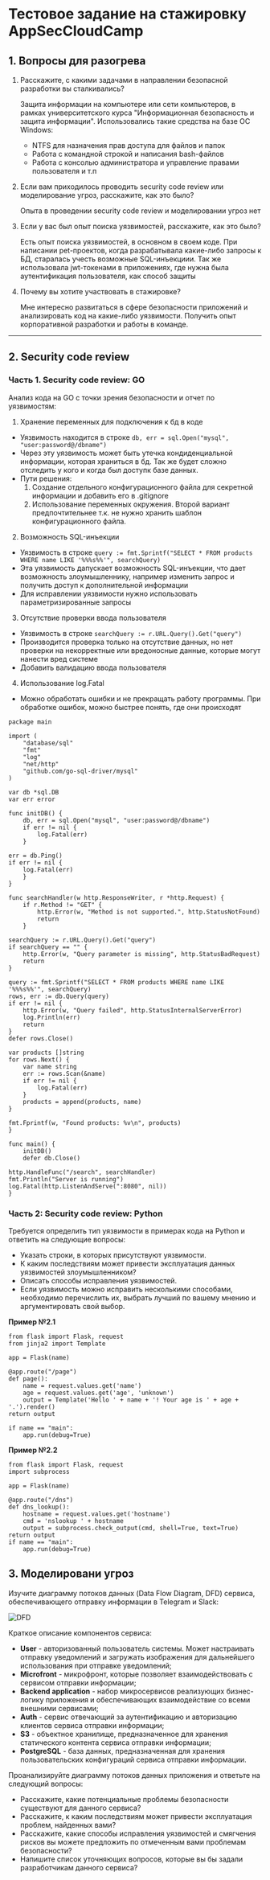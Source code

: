 # Тестовое задание на стажировку AppSecCloudCamp
## 1. Вопросы для разогрева

1. Расскажите, с какими задачами в направлении безопасной разработки вы сталкивались?

   Защита информации на компьютере или сети компьютеров, в рамках университетского курса "Информационная безопасность и защита информации".
   Использовались такие средства на базе ОС Windows:
    - NTFS для назначения прав доступа для файлов и папок
    - Работа с командной строкой и написания bash-файлов
    - Работа с консолью администратора и управление правами пользователя и т.п
2. Если вам приходилось проводить security code review или моделирование угроз, расскажите, как это было?

   Опыта в проведении security code review и моделировании угроз нет
3. Если у вас был опыт поиска уязвимостей, расскажите, как это было?

   Есть опыт поиска уязвимостей, в основном в своем коде.
   При написании pet-проектов, когда разрабатывала какие-либо запросы к БД, старалась учесть возможные SQL-инъекциии.
   Так же использовала jwt-токенами в приложениях, где нужна была аутентификация пользователя, как способ защиты
4. Почему вы хотите участвовать в стажировке?

   Мне интересно развитаться в сфере безопасности приложений и анализировать код на какие-либо уязвимости. Получить опыт корпоративной разработки и работы в команде.

---

## 2. Security code review

### Часть 1. Security code review: GO

Анализ кода на GO с точки зрения безопасности и отчет по уязвимостям:
1. Хранение переменных для подключения к бд в коде
- Уязвимость находится в строке ```db, err = sql.Open("mysql", "user:password@/dbname") ```
- Через эту уязвимость может быть утечка кондиденциальной информации, которая храниться в бд. Так же будет сложно отследить у кого и когда был доступк базе данных.
- Пути решения:
   1) Создание отдельного конфигурационного файла для секретной информации и добавить его в .gitignore
   2) Использование переменных окружения. Второй вариант предпочтительнее т.к. не нужно хранить шаблон конфигурационного файла.
2. Возможность SQL-инъекции
- Уязвимость в строке ```query := fmt.Sprintf("SELECT * FROM products WHERE name LIKE '%%%s%%'", searchQuery) ```
- Эта уязвимость дапускает возможность SQL-инъекции, что дает возможность злоумышленнику, например изменить запрос и получить доступ к дополнительной информации
- Для исправлении уязвимости нужно использовать параметризированные запросы
3. Отсутствие проверки ввода пользователя
- Уязвимость в строке ``` searchQuery := r.URL.Query().Get("query") ```
- Производится проверка только на отсутствие данных, но нет проверки на некорректные или вредоносные данные, которые могут нанести вред системе
- Добавить валидацию ввода пользователя
4. Использование log.Fatal
- Можно обработать ошибки и не прекращать работу программы. При обработке ошибок, можно быстрее понять, где они происходят

```
package main

import (
    "database/sql"
    "fmt"
    "log"
    "net/http"
    "github.com/go-sql-driver/mysql"
)

var db *sql.DB
var err error

func initDB() {
    db, err = sql.Open("mysql", "user:password@/dbname")
    if err != nil {
        log.Fatal(err)
    }

err = db.Ping()
if err != nil {
    log.Fatal(err)
    }
}

func searchHandler(w http.ResponseWriter, r *http.Request) {
    if r.Method != "GET" {
        http.Error(w, "Method is not supported.", http.StatusNotFound)
        return
    }

searchQuery := r.URL.Query().Get("query")
if searchQuery == "" {
    http.Error(w, "Query parameter is missing", http.StatusBadRequest)
    return
}

query := fmt.Sprintf("SELECT * FROM products WHERE name LIKE '%%%s%%'", searchQuery)
rows, err := db.Query(query)
if err != nil {
    http.Error(w, "Query failed", http.StatusInternalServerError)
    log.Println(err)
    return
}
defer rows.Close()

var products []string
for rows.Next() {
    var name string
    err := rows.Scan(&name)
    if err != nil {
        log.Fatal(err)
    }
    products = append(products, name)
}

fmt.Fprintf(w, "Found products: %v\n", products)
}

func main() {
    initDB()
    defer db.Close()

http.HandleFunc("/search", searchHandler)
fmt.Println("Server is running")
log.Fatal(http.ListenAndServe(":8080", nil))
}
```

### Часть 2: Security code review: Python

Требуется определить тип уязвимости в примерах кода на Python и ответить на следующие вопросы:
 - Указать строки, в которых присутствуют уязвимости.
 - К каким последствиям может привести эксплуатация данных уязвимостей злоумышленником?
 - Описать способы исправления уязвимостей.
 - Если уязвимость можно исправить несколькими способами, необходимо перечислить их, выбрать лучший по вашему мнению и аргументировать свой выбор.

**Пример №2.1**
```
from flask import Flask, request
from jinja2 import Template

app = Flask(name)

@app.route("/page")
def page():
    name = request.values.get('name')
    age = request.values.get('age', 'unknown')
    output = Template('Hello ' + name + '! Your age is ' + age + '.').render()
return output

if name == "main":
    app.run(debug=True)
```

**Пример №2.2**
```
from flask import Flask, request
import subprocess

app = Flask(name)

@app.route("/dns")
def dns_lookup():
    hostname = request.values.get('hostname')
    cmd = 'nslookup ' + hostname
    output = subprocess.check_output(cmd, shell=True, text=True)
return output
if name == "main":
    app.run(debug=True)
```

## 3. Моделировани угроз

Изучите диаграмму потоков данных (Data Flow Diagram, DFD) сервиса, обеспечивающего отправку информации в Telegram и Slack:

![DFD](https://github.com/appseccloudcamp/test-assignment/blob/main/test-dfd.png)

Краткое описание компонентов сервиса:
 - **User** - авторизованный пользователь системы. Может настраивать отправку уведомлений и загружать изображения для дальнейшего использования при отправке уведомлений;
 - **Microfront** - микрофронт, которые позволяет взаимодействовать с сервисом отправки информации;
 - **Backend application** - набор микросервисов реализующих бизнес-логику приложения и обеспечивающих взаимодействие со всеми внешними сервисами;
 - **Auth** - сервис отвечающий за аутентификацию и авторизацию клиентов сервиса отправки информации;
 - **S3** - объектное хранилище, предназначенное для хранения статического контента сервиса отправки информации;
 - **PostgreSQL** - база данных, предназначенная для хранения пользовательских конфигураций сервиса отправки информации.    

Проанализируйте диаграмму потоков данных приложения и ответьте на следующий вопросы:
 - Расскажите, какие потенциальные проблемы безопасности существуют для данного сервиса?
 - Расскажите, к каким последствиям может привести эксплуатация проблем, найденных вами?
 - Расскажите, какие способы исправления уязвимостей и смягчения рисков вы можете предложить по отмеченным вами проблемам безопасности?
 - Напишите список уточняющих вопросов, которые вы бы задали разработчикам данного сервиса?
